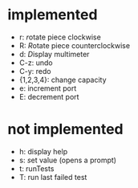 # implemented
- r: *r*otate piece clockwise
- R: *R*otate piece counterclockwise
- d: *D*isplay multimeter
- C-z: undo
- C-y: redo
- {1,2,3,4}: change capacity
- e: increment port
- E: decrement port

# not implemented
- h: display help
- s: *s*et value (opens a prompt)
- t: runTests
- T: run last failed test